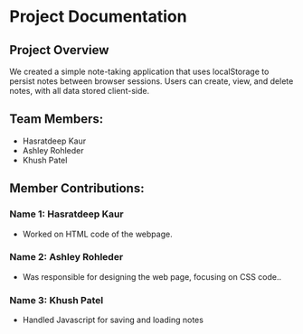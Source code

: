 # Project Documentation

## Project Overview

We created a simple note-taking application that uses localStorage to persist notes between browser sessions. Users can create, view, and delete notes, with all data stored client-side.

## Team Members:

-   Hasratdeep Kaur
-   Ashley Rohleder
-   Khush Patel 

## Member Contributions:

### Name 1: Hasratdeep Kaur 

-   Worked on HTML code of the webpage.

### Name 2: Ashley Rohleder

-   Was responsible for designing the web page, focusing on CSS code..

### Name 3: Khush Patel 

-   Handled Javascript for saving and loading notes